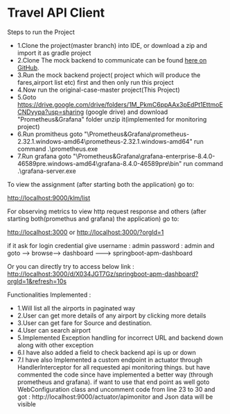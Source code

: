 Travel API Client
=================

Steps to run the Project 
- 1.Clone the project(master branch) into IDE, or download a zip and import it as gradle project 
- 2.Clone The mock backend to communicate can be found [here on GitHub](https://github.com/Pim-Huisman/simple-travel-api-mock).
- 3.Run the mock backend project( project which will produce the fares,airport list etc) first and then only run this project 
- 4.Now run the  original-case-master project(This Project)
- 5.Goto https://drive.google.com/drive/folders/1M_PkmC6ppAAx3pEdPt1EttmoECNDyypa?usp=sharing (google drive) and download "Prometheus&Grafana" folder unzip it(implemented for monitoring project)
- 6.Run promitheus goto "\Prometheus&Grafana\prometheus-2.32.1.windows-amd64\prometheus-2.32.1.windows-amd64" run command .\prometheus.exe
- 7.Run grafana goto "\Prometheus&Grafana\grafana-enterprise-8.4.0-46589pre.windows-amd64\grafana-8.4.0-46589pre\bin" run command  .\grafana-server.exe

To view the assignment (after starting both the application) go to:

[http://localhost:9000/klm/list](http://localhost:9000/klm/list)

For observing metrics to view http request response and others  (after starting both(promethus and grafana) the application) go to:

[http://localhost:3000](http://localhost:3000) or
[http://localhost:3000/?orgId=1](http://localhost:3000/?orgId=1)

if it ask for login credential give username : admin password : admin and goto --> browse--> dashboard ---> springboot-apm-dashboard 

Or you can directly try to access below link :
[http://localhost:3000/d/X034JGT7Gz/springboot-apm-dashboard?orgId=1&refresh=10s](http://localhost:3000/d/X034JGT7Gz/springboot-apm-dashboard?orgId=1&refresh=10s)

Functionalities Implemented  :

- 1.Will list all the  airports in paginated way 
- 2.User can get more details of any airport by clicking more details 
- 3.User can get fare for Source and destination. 
- 4.User can search airport 
- 5.Implemented  Exception handling for  incorrect URL and  backend down along with other exception
- 6.I have also added a field to check backend api is up or down
- 7.I have also Implemented a custom endpoint in actuator through HandlerInterceptor for all requested api monitoring things.
    but have commented the code since have implemented a better way (through prometheus and grafana).
    if want to use that end point as well goto WebConfiguration class and uncomment code from line 23 to 30 
    and got :  http://localhost:9000/actuator/apimonitor and Json data will be visible 

